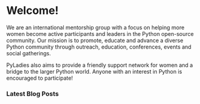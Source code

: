 # Welcome!

We are an international mentorship group with a focus on helping more women become active participants and leaders in the Python open-source community. Our mission is to promote, educate and advance a diverse Python community through outreach, education, conferences, events and social gatherings.


PyLadies also aims to provide a friendly support network for women and a bridge to the larger Python world. Anyone with an interest in Python is encouraged to participate!


### Latest Blog Posts
